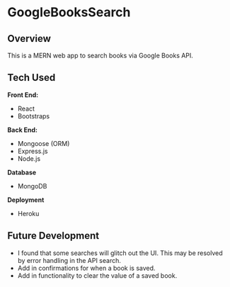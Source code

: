 # GoogleBooksSearch

## Overview
This is a MERN web app to search books via Google Books API.

## Tech Used
**Front End:**
- React
- Bootstraps

**Back End:**
- Mongoose (ORM)
- Express.js
- Node.js

**Database**
- MongoDB

**Deployment**
- Heroku

## Future Development
- I found that some searches will glitch out the UI. This may be resolved by error handling in the API search.
- Add in confirmations for when a book is saved.
- Add in functionality to clear the value of a saved book.
